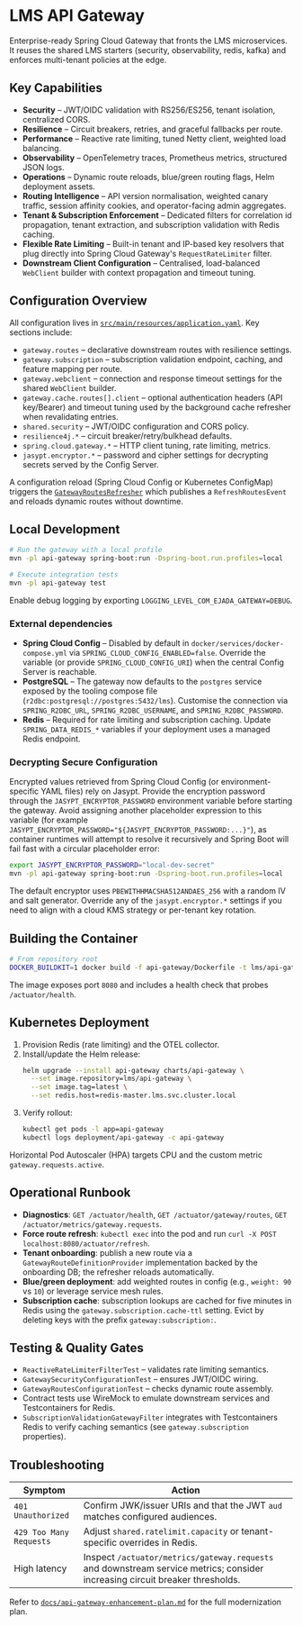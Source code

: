 # LMS API Gateway

Enterprise-ready Spring Cloud Gateway that fronts the LMS microservices. It reuses the shared LMS starters (security, observability, redis, kafka) and enforces multi-tenant policies at the edge.

## Key Capabilities

- **Security** – JWT/OIDC validation with RS256/ES256, tenant isolation, centralized CORS.
- **Resilience** – Circuit breakers, retries, and graceful fallbacks per route.
- **Performance** – Reactive rate limiting, tuned Netty client, weighted load balancing.
- **Observability** – OpenTelemetry traces, Prometheus metrics, structured JSON logs.
- **Operations** – Dynamic route reloads, blue/green routing flags, Helm deployment assets.
- **Routing Intelligence** – API version normalisation, weighted canary traffic, session affinity cookies, and operator-facing admin aggregates.
- **Tenant & Subscription Enforcement** – Dedicated filters for correlation id propagation, tenant extraction, and subscription validation with Redis caching.
- **Flexible Rate Limiting** – Built-in tenant and IP-based key resolvers that plug directly into Spring Cloud Gateway's `RequestRateLimiter` filter.
- **Downstream Client Configuration** – Centralised, load-balanced `WebClient` builder with context propagation and timeout tuning.

## Configuration Overview

All configuration lives in [`src/main/resources/application.yaml`](src/main/resources/application.yaml). Key sections include:

- `gateway.routes` – declarative downstream routes with resilience settings.
- `gateway.subscription` – subscription validation endpoint, caching, and feature mapping per route.
- `gateway.webclient` – connection and response timeout settings for the shared `WebClient` builder.
- `gateway.cache.routes[].client` – optional authentication headers (API key/Bearer) and timeout tuning used by the
  background cache refresher when revalidating entries.
- `shared.security` – JWT/OIDC configuration and CORS policy.
- `resilience4j.*` – circuit breaker/retry/bulkhead defaults.
- `spring.cloud.gateway.*` – HTTP client tuning, rate limiting, metrics.
- `jasypt.encryptor.*` – password and cipher settings for decrypting secrets served by the Config Server.

A configuration reload (Spring Cloud Config or Kubernetes ConfigMap) triggers the [`GatewayRoutesRefresher`](src/main/java/com/ejada/gateway/config/GatewayRoutesRefresher.java) which publishes a `RefreshRoutesEvent` and reloads dynamic routes without downtime.

## Local Development

```bash
# Run the gateway with a local profile
mvn -pl api-gateway spring-boot:run -Dspring-boot.run.profiles=local

# Execute integration tests
mvn -pl api-gateway test
```

Enable debug logging by exporting `LOGGING_LEVEL_COM_EJADA_GATEWAY=DEBUG`.

### External dependencies

- **Spring Cloud Config** – Disabled by default in `docker/services/docker-compose.yml` via
  `SPRING_CLOUD_CONFIG_ENABLED=false`. Override the variable (or provide
  `SPRING_CLOUD_CONFIG_URI`) when the central Config Server is reachable.
- **PostgreSQL** – The gateway now defaults to the `postgres` service exposed by
  the tooling compose file (`r2dbc:postgresql://postgres:5432/lms`). Customise the
  connection via `SPRING_R2DBC_URL`, `SPRING_R2DBC_USERNAME`, and
  `SPRING_R2DBC_PASSWORD`.
- **Redis** – Required for rate limiting and subscription caching. Update
  `SPRING_DATA_REDIS_*` variables if your deployment uses a managed Redis
  endpoint.

### Decrypting Secure Configuration

Encrypted values retrieved from Spring Cloud Config (or environment-specific YAML files) rely on
Jasypt. Provide the encryption password through the `JASYPT_ENCRYPTOR_PASSWORD` environment variable
before starting the gateway. Avoid assigning another placeholder expression to this variable (for
example `JASYPT_ENCRYPTOR_PASSWORD="${JASYPT_ENCRYPTOR_PASSWORD:...}"`), as container runtimes will
attempt to resolve it recursively and Spring Boot will fail fast with a circular placeholder error:

```bash
export JASYPT_ENCRYPTOR_PASSWORD="local-dev-secret"
mvn -pl api-gateway spring-boot:run -Dspring-boot.run.profiles=local
```

The default encryptor uses `PBEWITHHMACSHA512ANDAES_256` with a random IV and salt generator. Override
any of the `jasypt.encryptor.*` settings if you need to align with a cloud KMS strategy or
per-tenant key rotation.

## Building the Container

```bash
# From repository root
DOCKER_BUILDKIT=1 docker build -f api-gateway/Dockerfile -t lms/api-gateway:latest .
```

The image exposes port `8080` and includes a health check that probes `/actuator/health`.

## Kubernetes Deployment

1. Provision Redis (rate limiting) and the OTEL collector.
2. Install/update the Helm release:
   ```bash
   helm upgrade --install api-gateway charts/api-gateway \
     --set image.repository=lms/api-gateway \
     --set image.tag=latest \
     --set redis.host=redis-master.lms.svc.cluster.local
   ```
3. Verify rollout:
   ```bash
   kubectl get pods -l app=api-gateway
   kubectl logs deployment/api-gateway -c api-gateway
   ```

Horizontal Pod Autoscaler (HPA) targets CPU and the custom metric `gateway.requests.active`.

## Operational Runbook

- **Diagnostics**: `GET /actuator/health`, `GET /actuator/gateway/routes`, `GET /actuator/metrics/gateway.requests`.
- **Force route refresh**: `kubectl exec` into the pod and run `curl -X POST localhost:8080/actuator/refresh`.
- **Tenant onboarding**: publish a new route via a `GatewayRouteDefinitionProvider` implementation backed by the onboarding DB; the refresher reloads automatically.
- **Blue/green deployment**: add weighted routes in config (e.g., `weight: 90` vs `10`) or leverage service mesh rules.
- **Subscription cache**: subscription lookups are cached for five minutes in Redis using the `gateway.subscription.cache-ttl` setting. Evict by deleting keys with the prefix `gateway:subscription:`.

## Testing & Quality Gates

- `ReactiveRateLimiterFilterTest` – validates rate limiting semantics.
- `GatewaySecurityConfigurationTest` – ensures JWT/OIDC wiring.
- `GatewayRoutesConfigurationTest` – checks dynamic route assembly.
- Contract tests use WireMock to emulate downstream services and Testcontainers for Redis.
- `SubscriptionValidationGatewayFilter` integrates with Testcontainers Redis to verify caching semantics (see `gateway.subscription` properties).

## Troubleshooting

| Symptom | Action |
|---------|--------|
| `401 Unauthorized` | Confirm JWK/issuer URIs and that the JWT `aud` matches configured audiences. |
| `429 Too Many Requests` | Adjust `shared.ratelimit.capacity` or tenant-specific overrides in Redis. |
| High latency | Inspect `/actuator/metrics/gateway.requests` and downstream service metrics; consider increasing circuit breaker thresholds. |

Refer to [`docs/api-gateway-enhancement-plan.md`](../docs/api-gateway-enhancement-plan.md) for the full modernization plan.
